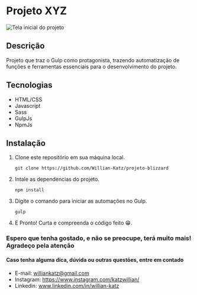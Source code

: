 # Projeto XYZ

![Tela inicial do projeto](assets/Projeto-Blizzard-Codeboost-redme)

## Descrição

Projeto que traz o Gulp como protagonista, trazendo automatização de funções e ferramentas essenciais para o desenvolvimento do projeto.

## Tecnologias

- HTML/CSS
- Javascript
- Sass
- GulpJs
- NpmJs

## Instalação

1. Clone este repositório em sua máquina local.
   ```shell
   git clone https://github.com/Willian-Katz/projeto-blizzard

1. Intale as dependencias do projeto.
   ```shell
   npm install

1. Digite o comando para iniciar as automações no Gulp.
   ```shell
   gulp

2. E Pronto! Curta e compreenda o código feito 😁.

### Espero que tenha gostado, e não se preocupe, terá muito mais! Agradeço pela atenção

#### Caso tenha alguma dica, dúvida ou outras questões, entre em contado

- E-mail: williankatz@gmail.com
- Instagram: https://www.instagram.com/katzwillian/
- Linkedin: www.linkedin.com/in/willian-katz

